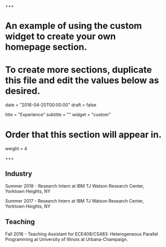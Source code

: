 +++
# An example of using the custom widget to create your own homepage section.
# To create more sections, duplicate this file and edit the values below as desired.

date = "2016-04-20T00:00:00"
draft = false

title = "Experience"
subtitle = ""
widget = "custom"

# Order that this section will appear in.
weight = 4

+++

## Industry

Summer 2018 - Research Intern at IBM TJ Watson Research Center, Yorktown Heights, NY

Summer 2017 - Research Intern at IBM TJ Watson Research Center, Yorktown Heights, NY

## Teaching

Fall 2016 - Teaching Assistant for ECE408/CS483: Heterogeneous Parallel Programming at University of Illinois at Urbana-Champaign.